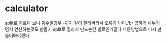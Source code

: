 # calculator
split로 자르다 보니 음수일경우 -까지 같이 잘려버려서 오류가 난다./br 
곱하기 나누기 먼저 연산하는것도 만들기
split로 잘라서 만드는건 별로인거같다 다른방법으로 다시 만들어봐야겠다

